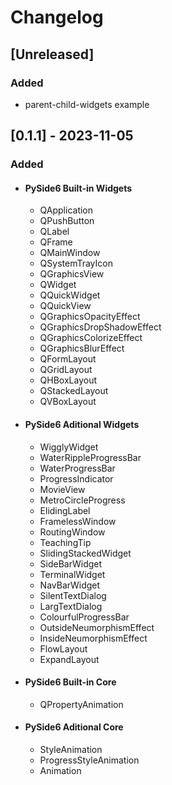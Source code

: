 # Changelog

## [Unreleased]

### Added

- parent-child-widgets example

## [0.1.1] - 2023-11-05

### Added

- #### PySide6 Built-in Widgets

  - QApplication
  - QPushButton
  - QLabel
  - QFrame
  - QMainWindow
  - QSystemTrayIcon
  - QGraphicsView
  - QWidget
  - QQuickWidget
  - QQuickView
  - QGraphicsOpacityEffect
  - QGraphicsDropShadowEffect
  - QGraphicsColorizeEffect
  - QGraphicsBlurEffect
  - QFormLayout
  - QGridLayout
  - QHBoxLayout
  - QStackedLayout
  - QVBoxLayout

- #### PySide6 Aditional Widgets

  - WigglyWidget
  - WaterRippleProgressBar
  - WaterProgressBar
  - ProgressIndicator
  - MovieView
  - MetroCircleProgress
  - ElidingLabel
  - FramelessWindow
  - RoutingWindow
  - TeachingTip
  - SlidingStackedWidget
  - SideBarWidget
  - TerminalWidget
  - NavBarWidget
  - SilentTextDialog
  - LargTextDialog
  - ColourfulProgressBar
  - OutsideNeumorphismEffect
  - InsideNeumorphismEffect
  - FlowLayout
  - ExpandLayout

- #### PySide6 Built-in Core

  - QPropertyAnimation

- #### PySide6 Aditional Core
  - StyleAnimation
  - ProgressStyleAnimation
  - Animation

<!-- ## [1.0.2] - yyyy-mm-dd -->
